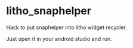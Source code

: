 # litho_snaphelper
Hack to put snaphelper into litho widget recycler.

Just open it in your android studio and run.
